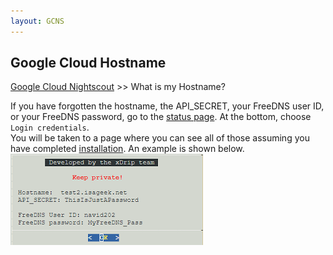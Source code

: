 ```yaml
---
layout: GCNS
---
```


## Google Cloud Hostname
[Google Cloud Nightscout](./GoogleCloud.md) >> What is my Hostname?  
  
If you have forgotten the hostname, the API_SECRET, your FreeDNS user ID, or your FreeDNS password, go to the [status page](./Status.md).  At the bottom, choose `Login credentials`.  
You will be taken to a page where you can see all of those assuming you have completed [installation](./GoogleCloud.md).  An example is shown below.  
![](./images/Hostname.png)  
  
  
